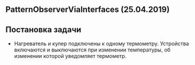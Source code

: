 ## PatternObserverViaInterfaces (25.04.2019)

## Постановка задачи
 - Нагреватель и кулер подключены к одному термометру. Устройства включаются и выключаются при изменении температуры, об изменении которой уведомляет термометр.
